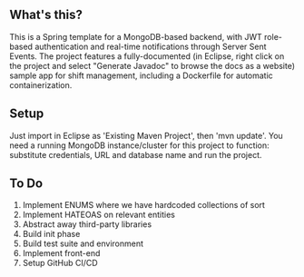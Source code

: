 ## What's this?
This is a Spring template for a MongoDB-based backend, with JWT role-based authentication and real-time notifications through Server Sent Events. The project features a fully-documented (in Eclipse, right click on the project and select "Generate Javadoc" to browse the docs as a website) sample app for shift management, including a Dockerfile for automatic containerization.

## Setup
Just import in Eclipse as 'Existing Maven Project', then 'mvn update'. You need a running MongoDB instance/cluster for this project to function: substitute credentials, URL and database name and run the project.

## To Do
1. Implement ENUMS where we have hardcoded collections of sort
2. Implement HATEOAS on relevant entities
3. Abstract away third-party libraries
4. Build init phase
5. Build test suite and environment
6. Implement front-end
7. Setup GitHub CI/CD

